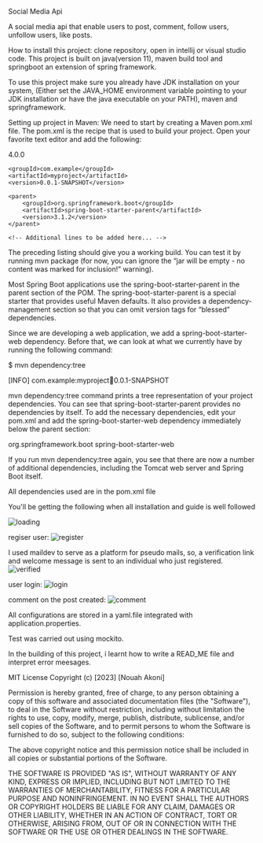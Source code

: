 Social Media Api

A social  media api that enable users to post, comment, follow users, unfollow users, like posts.

How to install this project: clone repository, open in intellij or visual studio code. This project is built on java(version 11), maven build tool and springboot an extension of spring framework.


To use this project make sure you already have JDK installation on your system, (Either set the JAVA_HOME environment variable pointing to your JDK installation or have the java executable on your PATH), maven and springframework.


Setting up project in Maven:
We need to start by creating a Maven pom.xml file. The pom.xml is the recipe that is used to build your project. Open your favorite text editor and add the following:

<?xml version="1.0" encoding="UTF-8"?>
<project xmlns="http://maven.apache.org/POM/4.0.0" xmlns:xsi="http://www.w3.org/2001/XMLSchema-instance"
    xsi:schemaLocation="http://maven.apache.org/POM/4.0.0 https://maven.apache.org/xsd/maven-4.0.0.xsd">
    <modelVersion>4.0.0</modelVersion>

    <groupId>com.example</groupId>
    <artifactId>myproject</artifactId>
    <version>0.0.1-SNAPSHOT</version>

    <parent>
        <groupId>org.springframework.boot</groupId>
        <artifactId>spring-boot-starter-parent</artifactId>
        <version>3.1.2</version>
    </parent>

    <!-- Additional lines to be added here... -->

</project>

The preceding listing should give you a working build. You can test it by running mvn package (for now, you can ignore the “jar will be empty - no content was marked for inclusion!” warning).



Most Spring Boot applications use the spring-boot-starter-parent in the parent section of the POM. The spring-boot-starter-parent is a special starter that provides useful Maven defaults. It also provides a dependency-management section so that you can omit version tags for “blessed” dependencies.





Since we are developing a web application, we add a spring-boot-starter-web dependency. Before that, we can look at what we currently have by running the following command:

$ mvn dependency:tree

[INFO] com.example:myproject:jar:0.0.1-SNAPSHOT


 mvn dependency:tree command prints a tree representation of your project dependencies. You can see that spring-boot-starter-parent provides no dependencies by itself. To add the necessary dependencies, edit your pom.xml and add the spring-boot-starter-web dependency immediately below the parent section:

<dependencies>
    <dependency>
        <groupId>org.springframework.boot</groupId>
        <artifactId>spring-boot-starter-web</artifactId>
    </dependency>
</dependencies>

If you run mvn dependency:tree again, you see that there are now a number of additional dependencies, including the Tomcat web server and Spring Boot itself.


All dependencies used are in the pom.xml file

You'll be getting the following when all installation and guide is well followed


![loading](https://github.com/Greatnex1/social-media-api/assets/72028378/37e17fea-a99f-4796-afda-940a04745da9)

regiser user:
![register](https://github.com/Greatnex1/social-media-api/assets/72028378/98494969-7b62-43b8-b10c-bc8f6e57a0f8)



I used maildev to serve as a platform for pseudo mails, so, a verification link and welcome message is sent to an individual who just registered.
![verified](https://github.com/Greatnex1/social-media-api/assets/72028378/93b6e65e-c695-46c3-b1ee-03c04cdbacac)


user login:
![login](https://github.com/Greatnex1/social-media-api/assets/72028378/22750642-34aa-4e08-8c7c-b2ecadfb8797)

comment on the post created:
![comment](https://github.com/Greatnex1/social-media-api/assets/72028378/d5a666da-6c5f-448c-ad4a-02e5e3af8781)


All configurations are stored in a yaml.file integrated with application.properties.

Test was carried out using mockito.



In the building of this project, i learnt how to write a READ_ME file and interpret error meesages.


MIT License
Copyright (c) [2023] [Nouah Akoni]

Permission is hereby granted, free of charge, to any person obtaining a copy
of this software and associated documentation files (the "Software"), to deal
in the Software without restriction, including without limitation the rights
to use, copy, modify, merge, publish, distribute, sublicense, and/or sell
copies of the Software, and to permit persons to whom the Software is
furnished to do so, subject to the following conditions:

The above copyright notice and this permission notice shall be included in all
copies or substantial portions of the Software.

THE SOFTWARE IS PROVIDED "AS IS", WITHOUT WARRANTY OF ANY KIND, EXPRESS OR
IMPLIED, INCLUDING BUT NOT LIMITED TO THE WARRANTIES OF MERCHANTABILITY,
FITNESS FOR A PARTICULAR PURPOSE AND NONINFRINGEMENT. IN NO EVENT SHALL THE
AUTHORS OR COPYRIGHT HOLDERS BE LIABLE FOR ANY CLAIM, DAMAGES OR OTHER
LIABILITY, WHETHER IN AN ACTION OF CONTRACT, TORT OR OTHERWISE, ARISING FROM,
OUT OF OR IN CONNECTION WITH THE SOFTWARE OR THE USE OR OTHER DEALINGS IN THE
SOFTWARE.

